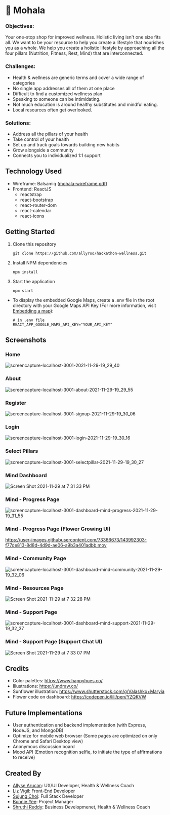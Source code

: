# 🌻 Mohala
### Objectives: 
  Your one-stop shop for improved wellness. Holistic living isn't one size fits all. We want to be your resource to help you create a lifestyle that nourishes you as a whole. We help you create a holistic lifestyle by approaching all the four pillars (Nutrition, Fitness, Rest, Mind) that are interconnected.

### Challenges: 
  - Health & wellness are generic terms and cover a wide range of categories
  - No single app addresses all of them at one place
  - Difficult to find a customized wellness plan
  - Speaking to someone can be intimidating.
  - Not much education is around healthy substitutes and mindful eating.
  - Local resources often get overlooked.

### Solutions:
  - Address all the pillars of your health 
  - Take control of your health
  - Set up and track goals towards building new habits
  - Grow alongside a community
  - Connects you to individualized 1:1 support

## Technology Used
  - Wireframe: Balsamiq ([mohala-wireframe.pdf](https://github.com/allyroo/hackathon-wellness/files/7621674/mohala-wireframe.pdf))
  - Frontend: ReactJS
      * reactstrap
      * react-bootstrap
      * react-router-dom
      * react-calendar
      * react-icons

## Getting Started
   1. Clone this repository 
      ```
      git clone https://github.com/allyroo/hackathon-wellness.git
      ```
   2. Install NPM dependencies
      ```
      npm install
      ```
   3. Start the application
      ```
      npm start
      ```
   * To display the embedded Google Maps, create a .env file in the root directory with your Google Maps API Key (For more information, visit [Embedding a map](https://developers.google.com/maps/documentation/embed/embedding-map)):
      ```
      # in .env file
      REACT_APP_GOOGLE_MAPS_API_KEY="YOUR_API_KEY"
      ```

## Screenshots
### Home
  ![screencapture-localhost-3001-2021-11-29-19_29_40](https://user-images.githubusercontent.com/78451440/143981192-e5e5d88f-02c6-4504-8cf6-0cc15eb1ee0f.png)
### About 
![screencapture-localhost-3001-about-2021-11-29-19_29_55](https://user-images.githubusercontent.com/78451440/143981229-1db166ce-b348-4f2c-ac1c-fd8e311fa98a.png)
### Register
![screencapture-localhost-3001-signup-2021-11-29-19_30_06](https://user-images.githubusercontent.com/78451440/143981259-e935bba2-80fb-4e76-a18a-4fac5fa346c6.png)
### Login
![screencapture-localhost-3001-login-2021-11-29-19_30_16](https://user-images.githubusercontent.com/78451440/143981285-c554b6cc-28b5-46f6-8048-e4313f6d9bc1.png)
### Select Pillars
![screencapture-localhost-3001-selectpillar-2021-11-29-19_30_27](https://user-images.githubusercontent.com/78451440/143981314-d4f78fcb-82d0-4e2d-9dc5-b8b6d7a2b81d.png)
### Mind Dashboard
![Screen Shot 2021-11-29 at 7 31 33 PM](https://user-images.githubusercontent.com/78451440/143981394-f7718242-8870-468c-950c-fb11b41f9a40.png)
### Mind - Progress Page
![screencapture-localhost-3001-dashboard-mind-progress-2021-11-29-19_31_55](https://user-images.githubusercontent.com/78451440/143981427-9d39e8cd-9d60-4119-863e-61a96c2104f5.png)
### Mind - Progress Page (Flower Growing UI)
https://user-images.githubusercontent.com/73366673/143992303-f77de813-8d8d-4d9d-ae06-a9b3a401adbb.mov
### Mind - Community Page
![screencapture-localhost-3001-dashboard-mind-community-2021-11-29-19_32_06](https://user-images.githubusercontent.com/78451440/143981450-41942ba0-2cf9-476a-a895-900f2e344e7f.png)
### Mind - Resources Page
![Screen Shot 2021-11-29 at 7 32 28 PM](https://user-images.githubusercontent.com/78451440/143981479-db2c3410-d37e-42f5-9ad0-fb3cb7ab5609.png)
### Mind - Support Page
![screencapture-localhost-3001-dashboard-mind-support-2021-11-29-19_32_37](https://user-images.githubusercontent.com/78451440/143981531-4896c825-4acb-4ba7-a4a7-b0f6b272cc0e.png)
### Mind - Support Page (Support Chat UI)
![Screen Shot 2021-11-29 at 7 33 07 PM](https://user-images.githubusercontent.com/78451440/143981563-9ea08e75-9ba7-44e9-861d-6a6d373f4802.png)

## Credits
  - Color palettes: https://www.happyhues.co/
  - Illustrations: https://undraw.co/
  - Sunflower illustration: https://www.shutterstock.com/g/Valashko+Maryia
  - Flower code on dashboard: https://codepen.io/lili/pen/YZQKVW

## Future Implementations
  - User authentication and backend implementation (with Express, NodeJS, and MongoDB)
  - Optimize for mobile web browser (Some pages are optimized on only Chrome and Safari Desktop view)
  - Anonymous discussion board
  - Mood API (Emotion recognition selfie, to initiate the type of affirmations to receive)

## Created By
  - [Allyse Arucan](https://github.com/allyroo): UX/UI Developer, Health & Wellness Coach
  - [Liz Vigil](https://github.com/lizmery): Front-End Developer
  - [Sujung Choi](https://github.com/sujungchoi1): Full Stack Developer
  - [Bonnie Yee](https://www.linkedin.com/in/bonnieyee/): Project Manager
  - [Shruthi Reddy](https://www.linkedin.com/in/reddyshruthi/): Business Developmenet, Health & Wellness Coach
